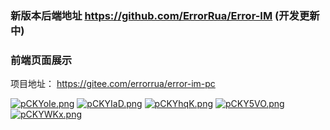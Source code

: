 ### 新版本后端地址 https://github.com/ErrorRua/Error-IM (开发更新中)

### 前端页面展示
项目地址： https://gitee.com/errorrua/error-im-pc

[![pCKYoIe.png](https://s1.ax1x.com/2023/06/15/pCKYoIe.png)](https://imgse.com/i/pCKYoIe)
[![pCKYIaD.png](https://s1.ax1x.com/2023/06/15/pCKYIaD.png)](https://imgse.com/i/pCKYIaD)
[![pCKYhqK.png](https://s1.ax1x.com/2023/06/15/pCKYhqK.png)](https://imgse.com/i/pCKYhqK)
[![pCKY5VO.png](https://s1.ax1x.com/2023/06/15/pCKY5VO.png)](https://imgse.com/i/pCKY5VO)
[![pCKYWKx.png](https://s1.ax1x.com/2023/06/15/pCKYWKx.png)](https://imgse.com/i/pCKYWKx)
